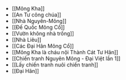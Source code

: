 - [[Mông Kha]]
- [[An Tư công chúa]]
- [[Nhà Nguyên-Mông]]
- [[Đế Quốc Mông Cổ]]
- [[Vườn không nhà trống]]
- [[Nhà Liêu]]
- [[Các Đại Hãn Mông Cổ]]
- [[Mông Kha là cháu nội Thành Cát Tư Hãn]]
- [[Chiến tranh Nguyên Mông - Đại Việt lần 1]]
- [[Lấy chiến tranh nuôi chiến tranh]]
- [[Đại Hãn]]
